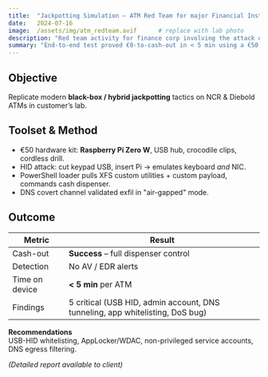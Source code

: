 ```yaml
---
title:  "Jackpotting Simulation – ATM Red Team for major Financial Institution"
date:   2024-07-16
image:  /assets/img/atm_redteam.avif      # replace with lab photo
description: "Red team activity for finance corp involving the attack of ATM systems with latest techniques"
summary: "End-to-end test proved €0-to-cash-out in < 5 min using a €50 toolset and Raspberry Pi HID implant."
---
```


## Objective  
Replicate modern **black-box / hybrid jackpotting** tactics on NCR & Diebold ATMs in customer’s lab.  

## Toolset & Method  

* €50 hardware kit: **Raspberry Pi Zero W**, USB hub, crocodile clips, cordless drill.  
* HID attack: cut keypad USB, insert Pi → emulates keyboard _and_ NIC.  
* PowerShell loader pulls XFS custom utilities + custom payload, commands cash dispenser.  
* DNS covert channel validated exfil in "air-gapped" mode.

## Outcome  

| Metric | Result |
|--------|--------|
| Cash-out | **Success** – full dispenser control |
| Detection | No AV / EDR alerts |
| Time on device | **< 5 min** per ATM |
| Findings | 5 critical (USB HID, admin account, DNS tunneling, app whitelisting, DoS bug) |


**Recommendations**  
USB-HID whitelisting, AppLocker/WDAC, non-privileged service accounts, DNS egress filtering.  

*(Detailed report available to client)*  
